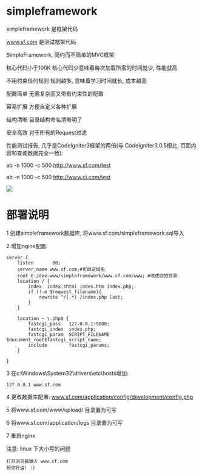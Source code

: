 # simpleframework
simpleframework 是框架代码

www.sf.com 是测试框架代码

SimpleFramework, 简约而不简单的MVC框架

核心代码小于100K 核心代码少意味着每次加载所需的时间就少, 性能就高

不用约束任何规则 规则越多, 意味着学习时间就长, 成本越高

配置简单 无需复杂而又带有约束性的配置

容易扩展 方便自定义各种扩展

结构清晰 目录结构命名清晰明了

安全高效 对于所有的Request过滤

性能测试报告, 几乎是CodeIgniter3框架的两倍(与 CodeIgniter3.0.5相比, 页面内容和查询数据完全一致):

ab -n 1000 -c 500 http://www.sf.com/test

ab -n 1000 -c 500 http://www.ci.com/test

![](http://static.oschina.net/uploads/space/2016/0613/112610_RkjF_1397876.png)


# 部署说明

1 创建simpleframework数据库, 将www.sf.com/simpleframework.sql导入

2 增加nginx配置:

	server {
        listen       80;
        server_name www.sf.com;#可自定域名
		root E:/dev-www/simpleframework/www.sf.com/www; #改成你的目录
		location / {
			index  index.shtml index.htm index.php;
			if (!-e $request_filename){
				rewrite ^/(.*) /index.php last;
			}
		}
	 
        location ~ \.php$ {        		
            fastcgi_pass   127.0.0.1:9000;
            fastcgi_index  index.php;
            fastcgi_param  SCRIPT_FILENAME  $document_root$fastcgi_script_name;
            include        fastcgi_params;
        }
 
    }
3 在c:\Windows\System32\drivers\etc\hosts增加:

	127.0.0.1 www.sf.com
	
4 更改数据库配置: www.sf.com/application/config/development/config.php

5 将www.sf.com/www/upload/ 目录置为可写

6 将www.sf.com/application/logs 目录置为可写
    
7 重启nginx

注意: linux 下大小写的问题
	
	打开浏览器输入 www.sf.com
	祝你好运! :)